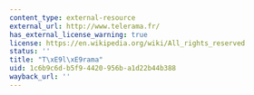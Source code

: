 ```yaml
---
content_type: external-resource
external_url: http://www.telerama.fr/
has_external_license_warning: true
license: https://en.wikipedia.org/wiki/All_rights_reserved
status: ''
title: "T\xE9l\xE9rama"
uid: 1c6b9c6d-b5f9-4420-956b-a1d22b44b388
wayback_url: ''
---
```

